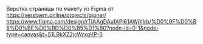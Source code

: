 Верстка страницы по макету из Figma от https://verstaem.online/projects/pioner/
https://www.figma.com/design/rTIAAgDAufAPl61AWjYlrb/%D0%9F%D0%B8%D0%BE%D0%BD%D0%B5%D1%80?node-id=0-1&node-type=canvas&t=S1LBkXZ2jcWrxqKP-0
